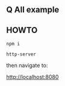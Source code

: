 Q All example
-------------

HOWTO
-----

`npm i`

`http-server`

then navigate to:

[http://localhost:8080](http://localhost:8080)
